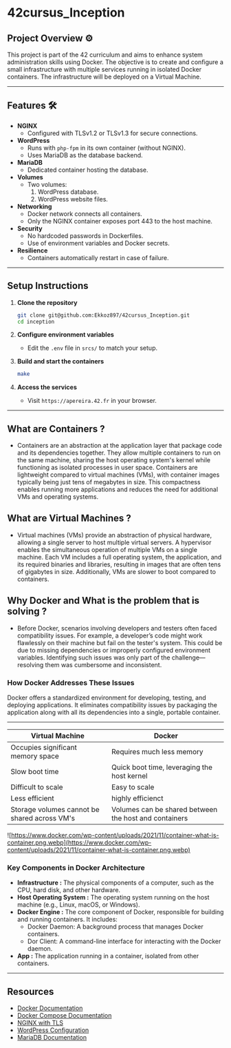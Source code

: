 # 42cursus_Inception

## Project Overview ⚙️

This project is part of the 42 curriculum and aims to enhance system administration skills using Docker. The objective is to create and configure a small infrastructure with multiple services running in isolated Docker containers. The infrastructure will be deployed on a Virtual Machine.

---

## Features 🛠️

- **NGINX**
  - Configured with TLSv1.2 or TLSv1.3 for secure connections.
- **WordPress**
  - Runs with `php-fpm` in its own container (without NGINX).
  - Uses MariaDB as the database backend.
- **MariaDB**
  - Dedicated container hosting the database.
- **Volumes**
  - Two volumes:
    1. WordPress database.
    2. WordPress website files.
- **Networking**
  - Docker network connects all containers.
  - Only the NGINX container exposes port 443 to the host machine.
- **Security**
  - No hardcoded passwords in Dockerfiles.
  - Use of environment variables and Docker secrets.
- **Resilience**
  - Containers automatically restart in case of failure.

---

## Setup Instructions

1. **Clone the repository**
   ```bash
   git clone git@github.com:Ekkoz897/42cursus_Inception.git
   cd inception
   ```

2. **Configure environment variables**
   - Edit the `.env` file in `srcs/` to match your setup.

3. **Build and start the containers**
   ```bash
   make
   ```

4. **Access the services**
   - Visit `https://apereira.42.fr` in your browser.

---

## What are Containers ?

- Containers are an abstraction at the application layer that package code and its dependencies together. They allow multiple containers to run on the same machine, sharing the host operating system's kernel while functioning as isolated processes in user space. Containers are lightweight compared to virtual machines (VMs), with container images typically being just tens of megabytes in size. This compactness enables running more applications and reduces the need for additional VMs and operating systems.

## What are Virtual Machines ?

- Virtual machines (VMs) provide an abstraction of physical hardware, allowing a single server to host multiple virtual servers. A hypervisor enables the simultaneous operation of multiple VMs on a single machine. Each VM includes a full operating system, the application, and its required binaries and libraries, resulting in images that are often tens of gigabytes in size. Additionally, VMs are slower to boot compared to containers.

## Why Docker and What is the problem that is solving ?

- Before Docker, scenarios involving developers and testers often faced compatibility issues. For example, a developer’s code might work flawlessly on their machine but fail on the tester's system. This could be due to missing dependencies or improperly configured environment variables. Identifying such issues was only part of the challenge—resolving them was cumbersome and inconsistent.

### How Docker Addresses These Issues

Docker offers a standardized environment for developing, testing, and deploying applications. It eliminates compatibility issues by packaging the application along with all its dependencies into a single, portable container.

---

| Virtual Machine | Docker |
| --- | --- |
| Occupies significant memory space | Requires much less memory |
| Slow boot time | Quick boot time, leveraging the host kernel |
| Difficult to scale | Easy to scale |
| Less efficient | highly efficienct |
| Storage volumes cannot be shared across VM's  | Volumes can be shared between the host and containers |

![https://www.docker.com/wp-content/uploads/2021/11/container-what-is-container.png.webp](https://www.docker.com/wp-content/uploads/2021/11/container-what-is-container.png.webp)

### Key Components in Docker Architecture

- **Infrastructure :** The physical components of a computer, such as the CPU, hard disk, and other hardware.
- **Host Operating System :** The operating system running on the host machine (e.g., Linux, macOS, or Windows).
- **Docker Engine :** The core component of Docker, responsible for building and running containers. It includes:
    - Docker Daemon: A background process that manages Docker containers.
    - Dor Client: A command-line interface for interacting with the Docker daemon.
- **App :** The application running in a container, isolated from other containers.

---

## Resources

- [Docker Documentation](https://docs.docker.com/)
- [Docker Compose Documentation](https://docs.docker.com/compose/)
- [NGINX with TLS](https://nginx.org/en/docs/http/configuring_https_servers.html)
- [WordPress Configuration](https://wordpress.org/support/article/editing-wp-config-php/)
- [MariaDB Documentation](https://mariadb.com/kb/en/)
